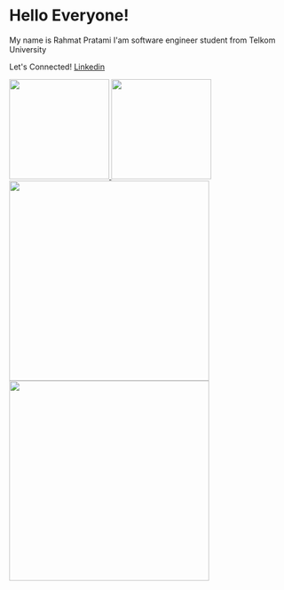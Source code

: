 # Hello Everyone!
My name is Rahmat Pratami
I'am software engineer student from Telkom University

Let's Connected! [Linkedin](https://www.linkedin.com/in/rahmat-pratami-027709247/)

<p align="left">
<a href="https://github.com/R1zarD9K">
  <img height="180em" src="https://github-readme-stats-eight-theta.vercel.app/api?username=R1zarD9K&show_icons=true&theme=algolia&include_all_commits=true&count_private=true"/> <img height="180em" src="https://github-readme-stats-eight-theta.vercel.app/api/top-langs/?username=R1zarD9K&layout=compact&langs_count=8&theme=algolia"/> <img height="360em" src="https://github-readme-stats.vercel.app/api/top-langs/?username=R1zarD9K&layout=pie&show_icons=true&theme=algolia&include_all_commits=true&count_private=true"/> <img height="360em" src="https://github-readme-stats.vercel.app/api/wakatime?username=R1zarD9K&show_icons=true&theme=algolia&include_all_commits=true&count_private=true"/>
</a>
</p>
